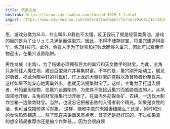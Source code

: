 ```yaml
---
title: 筑巢之龙
bbslink: https://forum.say-huahuo.com/thread-1829-1-1.html
imgurl: https://www.say-huahuo.com/data/attachment/forum/201601/16/143854bt5vkcvl99vu3u0y.jpg
---
```


恩，游戏分类为SLG，什么叫SLG我也不太懂，反正我玩了就是经营类黄油，游戏的目的是为了让リュミス满足而做巢穴。因此，不得不储存财宝，将巢穴建造得豪华，练习H技巧。此外，会有人类为了财宝和打败龙而侵入巢穴，因此可以雇佣怪物迎击，在巢穴设置陷阱。

男性龙族（主角），为了结婚必须拥有巨大的巢穴和天文数字的财宝。为此，主角只身前往人类住地，建设巨型巢穴并募集财富。不幸的是，巢穴刚开始动工，屠龙的勇者、视龙为眼中钉的村民们、盯上龙的大量财宝的盗贼以及冒险者纷至沓来。
这样如果不能安心地离巢外出，也就无法搜集财宝了。这样，主角为了打退入侵者，开始雇用怪物、在巢穴设置陷阱、为使其不能接近巢穴而威胁周边的人。从巩固领地开始，主角的财宝搜集行动开始了。在巢内外勘探金矿、农耕、一边伐木制作宝箱一边聚敛财宝。当然，也没忘记把被击败的入侵者剥个精光。如果是女性的话，也可当成婚前演习对象。
这样，能和中意的未婚妻结婚么？还是，同时和别的女性热烈相遇……
除了现在来讲画风有点老，其实还是挺好玩的，不过如果真的想全结局推荐你还是搞个作弊器。。因为会很麻烦<!--more-->
